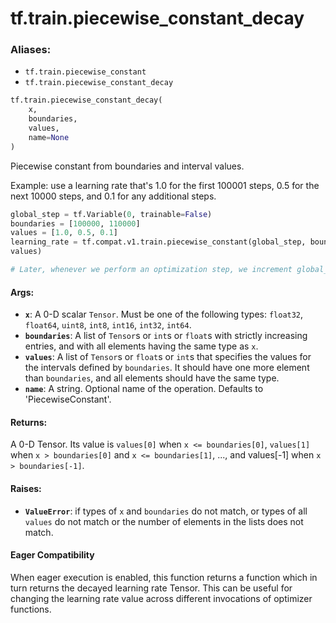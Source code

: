 <div itemscope itemtype="http://developers.google.com/ReferenceObject">
<meta itemprop="name" content="tf.train.piecewise_constant_decay" />
<meta itemprop="path" content="Stable" />
</div>

# tf.train.piecewise_constant_decay

### Aliases:

* `tf.train.piecewise_constant`
* `tf.train.piecewise_constant_decay`

``` python
tf.train.piecewise_constant_decay(
    x,
    boundaries,
    values,
    name=None
)
```

Piecewise constant from boundaries and interval values.

Example: use a learning rate that's 1.0 for the first 100001 steps, 0.5
  for the next 10000 steps, and 0.1 for any additional steps.

```python
global_step = tf.Variable(0, trainable=False)
boundaries = [100000, 110000]
values = [1.0, 0.5, 0.1]
learning_rate = tf.compat.v1.train.piecewise_constant(global_step, boundaries,
values)

# Later, whenever we perform an optimization step, we increment global_step.
```

#### Args:

* <b>`x`</b>: A 0-D scalar `Tensor`. Must be one of the following types: `float32`,
    `float64`, `uint8`, `int8`, `int16`, `int32`, `int64`.
* <b>`boundaries`</b>: A list of `Tensor`s or `int`s or `float`s with strictly
    increasing entries, and with all elements having the same type as `x`.
* <b>`values`</b>: A list of `Tensor`s or `float`s or `int`s that specifies the values
    for the intervals defined by `boundaries`. It should have one more element
    than `boundaries`, and all elements should have the same type.
* <b>`name`</b>: A string. Optional name of the operation. Defaults to
    'PiecewiseConstant'.


#### Returns:

A 0-D Tensor. Its value is `values[0]` when `x <= boundaries[0]`,
`values[1]` when `x > boundaries[0]` and `x <= boundaries[1]`, ...,
and values[-1] when `x > boundaries[-1]`.


#### Raises:

* <b>`ValueError`</b>: if types of `x` and `boundaries` do not match, or types of all
      `values` do not match or
      the number of elements in the lists does not match.



#### Eager Compatibility
When eager execution is enabled, this function returns a function which in
turn returns the decayed learning rate Tensor. This can be useful for changing
the learning rate value across different invocations of optimizer functions.

